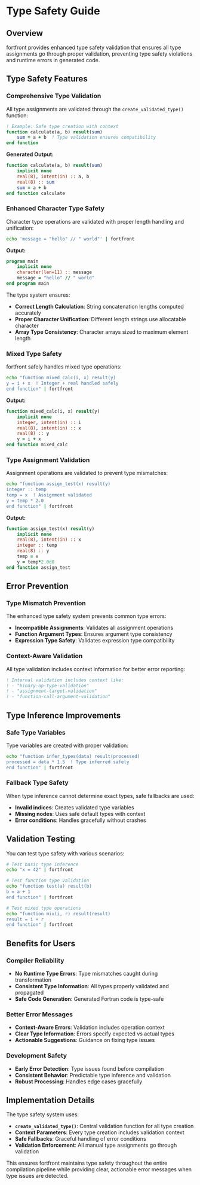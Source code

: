 # Type Safety Guide

## Overview

fortfront provides enhanced type safety validation that ensures all type assignments go through proper validation, preventing type safety violations and runtime errors in generated code.

## Type Safety Features

### Comprehensive Type Validation

All type assignments are validated through the `create_validated_type()` function:

```fortran
! Example: Safe type creation with context
function calculate(a, b) result(sum)
    sum = a + b  ! Type validation ensures compatibility
end function
```

**Generated Output:**
```fortran
function calculate(a, b) result(sum)
    implicit none
    real(8), intent(in) :: a, b
    real(8) :: sum
    sum = a + b
end function calculate
```

### Enhanced Character Type Safety

Character type operations are validated with proper length handling and unification:

```bash
echo 'message = "hello" // " world"' | fortfront
```

**Output:**
```fortran
program main
    implicit none
    character(len=11) :: message
    message = "hello" // " world"
end program main
```

The type system ensures:
- **Correct Length Calculation**: String concatenation lengths computed accurately
- **Proper Character Unification**: Different length strings use allocatable character
- **Array Type Consistency**: Character arrays sized to maximum element length

### Mixed Type Safety

fortfront safely handles mixed type operations:

```bash
echo "function mixed_calc(i, x) result(y)
y = i + x  ! Integer + real handled safely
end function" | fortfront
```

**Output:**
```fortran
function mixed_calc(i, x) result(y)
    implicit none
    integer, intent(in) :: i
    real(8), intent(in) :: x
    real(8) :: y
    y = i + x
end function mixed_calc
```

### Type Assignment Validation

Assignment operations are validated to prevent type mismatches:

```bash
echo "function assign_test(x) result(y)
integer :: temp
temp = x  ! Assignment validated
y = temp * 2.0
end function" | fortfront
```

**Output:**
```fortran
function assign_test(x) result(y)
    implicit none
    real(8), intent(in) :: x
    integer :: temp
    real(8) :: y
    temp = x
    y = temp*2.0d0
end function assign_test
```

## Error Prevention

### Type Mismatch Prevention

The enhanced type safety system prevents common type errors:

- **Incompatible Assignments**: Validates all assignment operations
- **Function Argument Types**: Ensures argument type consistency
- **Expression Type Safety**: Validates expression type compatibility

### Context-Aware Validation

All type validation includes context information for better error reporting:

```fortran
! Internal validation includes context like:
! - "binary-op-type-validation"
! - "assignment-target-validation" 
! - "function-call-argument-validation"
```

## Type Inference Improvements

### Safe Type Variables

Type variables are created with proper validation:

```bash
echo "function infer_types(data) result(processed)
processed = data * 1.5  ! Type inferred safely
end function" | fortfront
```

### Fallback Type Safety

When type inference cannot determine exact types, safe fallbacks are used:

- **Invalid indices**: Creates validated type variables
- **Missing nodes**: Uses safe default types with context
- **Error conditions**: Handles gracefully without crashes

## Validation Testing

You can test type safety with various scenarios:

```bash
# Test basic type inference
echo "x = 42" | fortfront

# Test function type validation  
echo "function test(a) result(b)
b = a + 1
end function" | fortfront

# Test mixed type operations
echo "function mix(i, r) result(result)
result = i + r
end function" | fortfront
```

## Benefits for Users

### Compiler Reliability

- **No Runtime Type Errors**: Type mismatches caught during transformation
- **Consistent Type Information**: All types properly validated and propagated
- **Safe Code Generation**: Generated Fortran code is type-safe

### Better Error Messages

- **Context-Aware Errors**: Validation includes operation context
- **Clear Type Information**: Errors specify expected vs actual types
- **Actionable Suggestions**: Guidance on fixing type issues

### Development Safety

- **Early Error Detection**: Type issues found before compilation
- **Consistent Behavior**: Predictable type inference and validation
- **Robust Processing**: Handles edge cases gracefully

## Implementation Details

The type safety system uses:

- **`create_validated_type()`**: Central validation function for all type creation
- **Context Parameters**: Every type creation includes validation context
- **Safe Fallbacks**: Graceful handling of error conditions
- **Validation Enforcement**: All manual type assignments go through validation

This ensures fortfront maintains type safety throughout the entire compilation pipeline while providing clear, actionable error messages when type issues are detected.